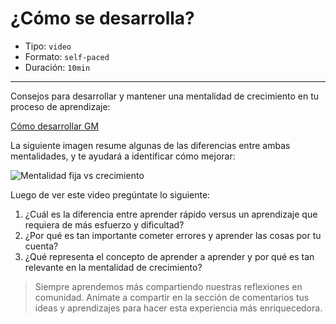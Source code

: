 # ¿Cómo se desarrolla?

* Tipo: `video`
* Formato: `self-paced`
* Duración: `10min`

***
Consejos para desarrollar y mantener una mentalidad de crecimiento en tu proceso
de aprendizaje:

[Cómo desarrollar GM](https://vimeo.com/407675651)

La siguiente imagen resume algunas de las diferencias entre ambas mentalidades,
y te ayudará a identificar cómo mejorar:

![Mentalidad fija vs  crecimiento](https://user-images.githubusercontent.com/36275285/78410315-851b6080-75d1-11ea-8515-b9e3ae355813.jpg)

Luego de ver este video pregúntate lo siguiente:
1. ¿Cuál es la diferencia entre aprender rápido versus un aprendizaje que
requiera de más esfuerzo y dificultad?
2. ¿Por qué es tan importante cometer errores y aprender las cosas por tu
cuenta?
3. ¿Qué representa el concepto de aprender a aprender y por qué es tan relevante
en la mentalidad de crecimiento?

> Siempre aprendemos más compartiendo nuestras reflexiones en comunidad.
Anímate a compartir en la sección de comentarios tus ideas y aprendizajes
para hacer esta experiencia más enriquecedora.
